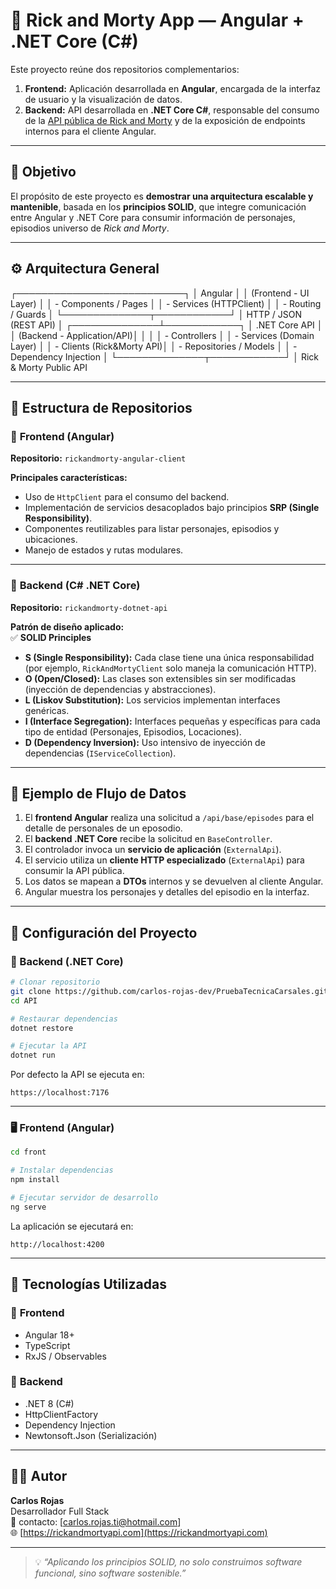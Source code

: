 # 🧪 Rick and Morty App — Angular + .NET Core (C#)

Este proyecto reúne dos repositorios complementarios:

1. **Frontend:** Aplicación desarrollada en **Angular**, encargada de la interfaz de usuario y la visualización de datos.
2. **Backend:** API desarrollada en **.NET Core C#**, responsable del consumo de la [API pública de Rick and Morty](https://rickandmortyapi.com/documentation/#rest) y de la exposición de endpoints internos para el cliente Angular.

---

## 🧩 Objetivo

El propósito de este proyecto es **demostrar una arquitectura escalable y mantenible**, basada en los **principios SOLID**, que integre comunicación entre Angular y .NET Core para consumir información de personajes, episodios universo de *Rick and Morty*.

---

## ⚙️ Arquitectura General

┌───────────────────────────┐
│         Angular           │
│   (Frontend - UI Layer)   │
│   - Components / Pages     │
│   - Services (HTTPClient)  │
│   - Routing / Guards       │
└──────────────┬────────────┘
               │
     HTTP / JSON (REST API)
               │
┌──────────────┴────────────┐
│        .NET Core API       │
│ (Backend - Application/API)│
│                            │
│   - Controllers             │
│   - Services (Domain Layer) │
│   - Clients (Rick&Morty API)│
│   - Repositories / Models   │
│   - Dependency Injection     │
└──────────────┬────────────┘
               │
     Rick & Morty Public API

---

## 🧱 Estructura de Repositorios

### 🔹 **Frontend (Angular)**

**Repositorio:** `rickandmorty-angular-client`

**Principales características:**
- Uso de `HttpClient` para el consumo del backend.
- Implementación de servicios desacoplados bajo principios **SRP (Single Responsibility)**.
- Componentes reutilizables para listar personajes, episodios y ubicaciones.
- Manejo de estados y rutas modulares.

---

### 🔹 **Backend (C# .NET Core)**

**Repositorio:** `rickandmorty-dotnet-api`

**Patrón de diseño aplicado:**  
✅ **SOLID Principles**
- **S (Single Responsibility):** Cada clase tiene una única responsabilidad (por ejemplo, `RickAndMortyClient` solo maneja la comunicación HTTP).  
- **O (Open/Closed):** Las clases son extensibles sin ser modificadas (inyección de dependencias y abstracciones).  
- **L (Liskov Substitution):** Los servicios implementan interfaces genéricas.  
- **I (Interface Segregation):** Interfaces pequeñas y específicas para cada tipo de entidad (Personajes, Episodios, Locaciones).  
- **D (Dependency Inversion):** Uso intensivo de inyección de dependencias (`IServiceCollection`).

---

## 🧠 Ejemplo de Flujo de Datos

1. El **frontend Angular** realiza una solicitud a `/api/base/episodes` para el detalle de personales de un eposodio.
2. El **backend .NET Core** recibe la solicitud en `BaseController`.
3. El controlador invoca un **servicio de aplicación** (`ExternalApi`).
4. El servicio utiliza un **cliente HTTP especializado** (`ExternalApi`) para consumir la API pública.
5. Los datos se mapean a **DTOs** internos y se devuelven al cliente Angular.
6. Angular muestra los personajes y detalles del episodio en la interfaz.

---

## 🚀 Configuración del Proyecto

### 🔧 Backend (.NET Core)
```bash
# Clonar repositorio
git clone https://github.com/carlos-rojas-dev/PruebaTecnicaCarsales.git
cd API 

# Restaurar dependencias
dotnet restore

# Ejecutar la API
dotnet run
```

Por defecto la API se ejecuta en:
```
https://localhost:7176
```

---

### 🖥️ Frontend (Angular)
```bash
cd front

# Instalar dependencias
npm install

# Ejecutar servidor de desarrollo
ng serve
```

La aplicación se ejecutará en:
```
http://localhost:4200
```

---

## 🧩 Tecnologías Utilizadas

### 🔸 **Frontend**
- Angular 18+
- TypeScript
- RxJS / Observables 

### 🔸 **Backend**
- .NET 8 (C#)
- HttpClientFactory
- Dependency Injection 
- Newtonsoft.Json (Serialización)
 
---

## 👨‍💻 Autor
**Carlos Rojas**  
Desarrollador Full Stack  
📧 contacto: [carlos.rojas.ti@hotmail.com]  
🌐 [https://rickandmortyapi.com](https://rickandmortyapi.com)

---

> 💡 *“Aplicando los principios SOLID, no solo construimos software funcional, sino software sostenible.”*

